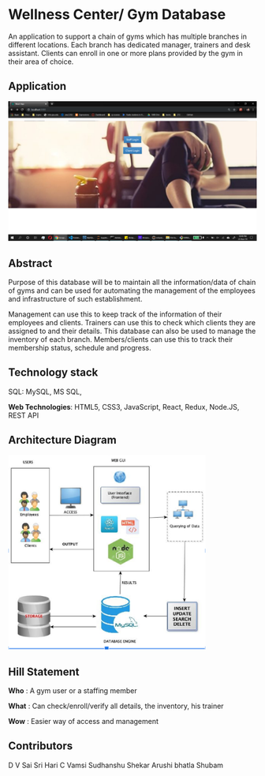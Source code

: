 # Wellness Center/ Gym Database
An application to support a chain of gyms which has multiple branches in different locations. Each branch has dedicated manager, trainers and desk assistant. Clients can enroll in one or more  plans provided by the gym in their area of choice.

## Application

<img width="700" alt="architecture" src="Pictures of website/Home Login Page.png">

## Abstract

Purpose of this database will be to maintain all the information/data of chain of  gyms  and can be used for automating the management of the employees and infrastructure of such establishment.


Management can use this to keep track of the information of their employees and clients. Trainers can use this to check which clients they are assigned to and their details. This database can also be used to manage the inventory of each branch. Members/clients can use this to track their membership status, schedule and progress.


## Technology stack

SQL: MySQL, MS SQL, 


**Web Technologies**: HTML5, CSS3, JavaScript, React, Redux, Node.JS, REST API



## Architecture Diagram

<img width="400" alt="architecture" src="Pictures of website/component diagram.jpg">

## Hill Statement
 **Who** : A gym user or a staffing member 
 
 **What** : Can check/enroll/verify all details, the inventory, his trainer 
 
 **Wow** : Easier way of access and management
 



## Contributors
D V Sai Sri Hari
C Vamsi
Sudhanshu Shekar
Arushi bhatla
Shubam
